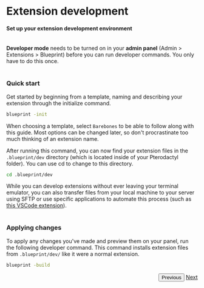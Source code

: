 # Extension development
<h4 class="fw-light">Set up your extension development environment</h4><br/>
<div class="alert alert-dark" role="alert">
  <i class="bi bi-toggle-on me-2 mt-1 mb-1" style="font-size:23px; float: left;"></i>
  <div class="ps-3 ms-3"><b>Developer mode</b> needs to be turned on in your <b>admin panel</b> <p- class="opacity-50">(Admin > Extensions > Blueprint)</p-> before you can run developer commands. You only have to do this once.</div>
</div><br/>

### **Quick start**
Get started by beginning from a template, naming and describing your extension through the initialize command.
```sh
blueprint -init
```
When choosing a template, select `Barebones` to be able to follow along with this guide. Most options can be changed later, so don't procrastinate too much thinking of an extension name.

After running this command, you can now find your extension files in the `.blueprint/dev` directory (which is located inside of your Pterodactyl folder). You can use cd to change to this directory.
```sh
cd .blueprint/dev
```
<div class="alert alert-light" role="alert">
  <i class="bi bi-terminal-fill me-2 mt-1 mb-1" style="font-size:23px; float: left;"></i>
  <div class="ps-3 ms-3">While you can develop extensions without ever leaving your terminal emulator, you can also transfer files from your local machine to your server using SFTP or use specific applications to automate this process (such as <a href="https://open-vsx.org/extension/Natizyskunk/sftp" class="alert-link">this VSCode extension</a>).</div>
</div><br/>


### **Applying changes**
To apply any changes you've made and preview them on your panel, run the following developer command. This command installs extension files from `.blueprint/dev/` like it were a normal extension.
```sh
blueprint -build
```

<div class="btn-group docs-navigator" role="group" aria-label="Navigation" style="float: right">
  <button type="button" class="btn btn-dark bg-light-subtle border-light-subtle text-secondary disabled">Previous</button>
  <a href="?page=developing-extensions/Admin-views" class="btn btn-dark bg-light-subtle border-light-subtle">Next</a>
</div>